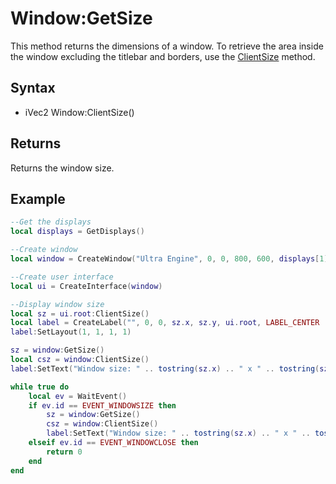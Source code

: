 # Window:GetSize

This method returns the dimensions of a window. To retrieve the area inside the window excluding the titlebar and borders, use the [ClientSize](Window_ClientSize.md) method.

## Syntax

- iVec2 Window:ClientSize()

## Returns

Returns the window size.

## Example

```lua
--Get the displays
local displays = GetDisplays()

--Create window
local window = CreateWindow("Ultra Engine", 0, 0, 800, 600, displays[1], WINDOW_TITLEBAR | WINDOW_RESIZABLE)

--Create user interface
local ui = CreateInterface(window)

--Display window size
local sz = ui.root:ClientSize()
local label = CreateLabel("", 0, 0, sz.x, sz.y, ui.root, LABEL_CENTER | LABEL_MIDDLE)
label:SetLayout(1, 1, 1, 1)

sz = window:GetSize()
local csz = window:ClientSize()
label:SetText("Window size: " .. tostring(sz.x) .. " x " .. tostring(sz.y) .. "\n\nClient size: " .. tostring(csz.x) .. " x " .. tostring(csz.y))

while true do
    local ev = WaitEvent()
    if ev.id == EVENT_WINDOWSIZE then
        sz = window:GetSize()
        csz = window:ClientSize()
        label:SetText("Window size: " .. tostring(sz.x) .. " x " .. tostring(sz.y) .. "\n\nClient size: " .. tostring(csz.x) .. " x " .. tostring(csz.y))
    elseif ev.id == EVENT_WINDOWCLOSE then
        return 0
    end
end
```